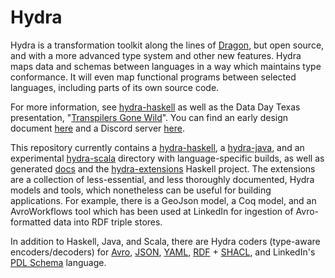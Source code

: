 # Hydra

Hydra is a transformation toolkit along the lines of [Dragon](https://eng.uber.com/dragon-schema-integration-at-uber-scale),
but open source, and with a more advanced type system and other new features.
Hydra maps data and schemas between languages in a way which maintains type conformance.
It will even map functional programs between selected languages, including parts of its own source code.

For more information, see [hydra-haskell](https://github.com/CategoricalData/hydra/tree/main/hydra-haskell)
as well as the Data Day Texas presentation, "[Transpilers Gone Wild](https://www.slideshare.net/joshsh/transpilers-gone-wild-introducing-hydra)".
You can find an early design document [here](https://bit.ly/hydra-design-doc)
and a Discord server [here](https://discord.gg/3uq8WpFqbG).

This repository currently contains a [hydra-haskell](https://github.com/CategoricalData/hydra/tree/main/hydra-haskell),
a [hydra-java](https://github.com/CategoricalData/hydra/tree/main/hydra-java),
and an experimental [hydra-scala](https://github.com/CategoricalData/hydra/tree/main/hydra-scala) directory with language-specific builds,
as well as generated [docs](https://github.com/CategoricalData/hydra/tree/main/docs) and the [hydra-extensions](https://github.com/CategoricalData/hydra/tree/main/hydra-extensions) Haskell project.
The extensions are a collection of less-essential, and less thoroughly documented, Hydra models and tools, which nonetheless can be useful for building applications.
For example, there is a GeoJson model, a Coq model, and an AvroWorkflows tool which has been used at LinkedIn for ingestion of Avro-formatted data into RDF triple stores.

In addition to Haskell, Java, and Scala, there are Hydra coders (type-aware encoders/decoders) for
[Avro](https://avro.apache.org),
[JSON](https://json.org),
[YAML](https://en.wikipedia.org/wiki/YAML),
[RDF](https://www.w3.org/RDF) + [SHACL](https://www.w3.org/TR/shacl),
and LinkedIn's [PDL Schema](https://linkedin.github.io/rest.li/pdl_schema) language.
